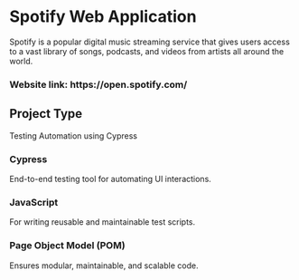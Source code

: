 <h1>Spotify Web Application</h1>
<p>Spotify is a popular digital music streaming service that gives users access to a vast library of songs, podcasts, and videos from artists all around the world.</p>
<h3>Website link: https://open.spotify.com/</h3>
<p>
  <h2>Project Type</h2>
  Testing Automation using Cypress
  
<h3>Cypress</h3> 
End-to-end testing tool for automating UI interactions.

<h3>JavaScript</h3> 
For writing reusable and maintainable test scripts.

<h3>Page Object Model (POM)</h3>
Ensures modular, maintainable, and scalable code.
</p>


